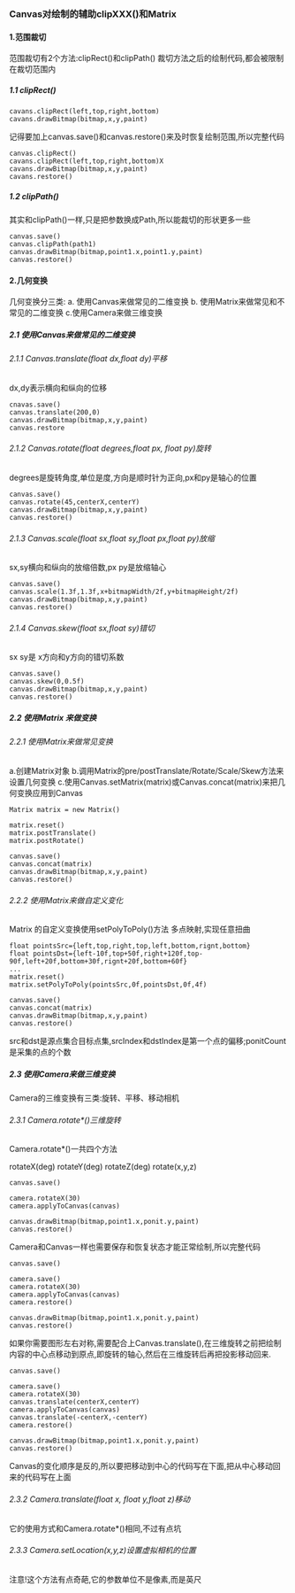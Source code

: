 ### Canvas对绘制的辅助clipXXX()和Matrix

#### 1.范围裁切
范围裁切有2个方法:clipRect()和clipPath()
裁切方法之后的绘制代码,都会被限制在裁切范围内
##### 1.1 clipRect()
```
cavans.clipRect(left,top,right,bottom)
cavans.drawBitmap(bitmap,x,y,paint)
```
记得要加上canvas.save()和canvas.restore()来及时恢复绘制范围,所以完整代码

```
canvas.clipRect()
cavans.clipRect(left,top,right,bottom)X
cavans.drawBitmap(bitmap,x,y,paint)
cavans.restore()
```
##### 1.2 clipPath()

其实和clipPath()一样,只是把参数换成Path,所以能裁切的形状更多一些

```
canvas.save()
canvas.clipPath(path1)
canvas.drawBitmap(bitmap,point1.x,point1.y,paint)
canvas.restore()
```
#### 2.几何变换
几何变换分三类:
a. 使用Canvas来做常见的二维变换
b. 使用Matrix来做常见和不常见的二维变换
c.使用Camera来做三维变换

##### 2.1 使用Canvas来做常见的二维变换
###### 2.1.1 Canvas.translate(float dx,float dy)平移
dx,dy表示横向和纵向的位移
```
cnavas.save()
canvas.translate(200,0)
canvas.drawBitmap(bitmap,x,y,paint)
canvas.restore
```
###### 2.1.2 Canvas.rotate(float degrees,float px, float py)旋转
degrees是旋转角度,单位是度,方向是顺时针为正向,px和py是轴心的位置
```
canvas.save()
canvas.rotate(45,centerX,centerY)
canvas.drawBitmap(bitmap,x,y,paint)
canvas.restore()
```
###### 2.1.3 Canvas.scale(float sx,float sy,float px,float py)放缩  
sx,sy横向和纵向的放缩倍数,px py是放缩轴心
```
canvas.save()
canvas.scale(1.3f,1.3f,x+bitmapWidth/2f,y+bitmapHeight/2f)
canvas.drawBitmap(bitmap,x,y,paint)
canvas.restore()
```
###### 2.1.4 Canvas.skew(float sx,float sy)错切  
sx sy是 x方向和y方向的错切系数
```
canvas.save()
canvas.skew(0,0.5f)
canvas.drawBitmap(bitmap,x,y,paint)
canvas.restore()
```
##### 2.2 使用Matrix 来做变换
###### 2.2.1 使用Matrix来做常见变换
a.创建Matrix对象
b.调用Matrix的pre/postTranslate/Rotate/Scale/Skew方法来设置几何变换 
c.使用Canvas.setMatrix(matrix)或Canvas.concat(matrix)来把几何变换应用到Canvas
```
Matrix matrix = new Matrix()

matrix.reset()
matrix.postTranslate()
matrix.postRotate()

canvas.save()
canvas.concat(matrix)
canvas.drawBitmap(bitmap,x,y,paint)
canvas.restore()
```
###### 2.2.2 使用Matrix来做自定义变化  
Matrix 的自定义变换使用setPolyToPoly()方法 
多点映射,实现任意扭曲

```
float pointsSrc={left,top,right,top,left,bottom,rignt,bottom}
float pointsDst={left-10f,top+50f,right+120f,top-90f,left+20f,bottom+30f,rignt+20f,bottom+60f}
...
matrix.reset()
matrix.setPolyToPoly(pointsSrc,0f,pointsDst,0f,4f)

canvas.save()
canvas.concat(matrix)
canvas.drawBitmap(bitmap,x,y,paint)
canvas.restore()
```
src和dst是源点集合目标点集,srcIndex和dstIndex是第一个点的偏移;ponitCount是采集的点的个数
 
##### 2.3 使用Camera来做三维变换
Camera的三维变换有三类:旋转、平移、移动相机
   
###### 2.3.1 Camera.rotate*()三维旋转

Camera.rotate*()一共四个方法

rotateX(deg) rotateY(deg) rotateZ(deg)  rotate(x,y,z)

```
canvas.save()

camera.rotateX(30)
camera.applyToCanvas(canvas)

canvas.drawBitmap(bitmap,point1.x,ponit.y,paint)
canvas.restore()
```
 Camera和Canvas一样也需要保存和恢复状态才能正常绘制,所以完整代码
```
canvas.save()

camera.save()
camera.rotateX(30)
camera.applyToCanvas(canvas)
camera.restore()

canvas.drawBitmap(bitmap,point1.x,ponit.y,paint)
canvas.restore()
```
如果你需要图形左右对称,需要配合上Canvas.translate(),在三维旋转之前把绘制内容的中心点移动到原点,即旋转的轴心,然后在三维旋转后再把投影移动回来.

```
canvas.save()

camera.save()
camera.rotateX(30)
canvas.translate(centerX,centerY)
camera.applyToCanvas(canvas)
canvas.translate(-centerX,-centerY)
camera.restore()

canvas.drawBitmap(bitmap,point1.x,ponit.y,paint)
canvas.restore()
```

Canvas的变化顺序是反的,所以要把移动到中心的代码写在下面,把从中心移动回来的代码写在上面

###### 2.3.2 Camera.translate(float x, float y,float z)移动

它的使用方式和Camera.rotate*()相同,不过有点坑

###### 2.3.3 Camera.setLocation(x,y,z)设置虚拟相机的位置

注意!这个方法有点奇葩,它的参数单位不是像素,而是英尺
   
   
